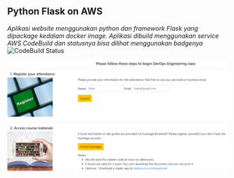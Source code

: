 ## Python Flask on AWS
_Aplikasi website menggunakan python dan framework Flask yang dipackage kedalam docker image. Aplikasi dibuild menggunakan service AWS CodeBuild dan statusnya bisa dilihat menggunakan badgenya_
![CodeBuild Status](https://codebuild.us-east-1.amazonaws.com/badges?uuid=eyJlbmNyeXB0ZWREYXRhIjoiRVV2L0FMS2tTR3gyV0lkNjdWSXlDVFV0VTVJOXNDa0I3R0FNYU9QcFlLNVJ2RDdha2lBQlVnOHlkK01Mc0ViYUJBWUVCcDd2cnBUK1dlMkZuYnNpM1hNPSIsIml2UGFyYW1ldGVyU3BlYyI6Ikh3RFJNSldQdHlLd1FBT0IiLCJtYXRlcmlhbFNldFNlcmlhbCI6MX0%3D&branch=main)

![Index aplikasi](static/index.png)

